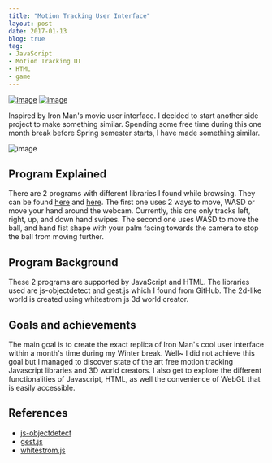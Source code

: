 ```yaml
---
title: "Motion Tracking User Interface"
layout: post
date: 2017-01-13
blog: true
tag:
- JavaScript
- Motion Tracking UI
- HTML
- game
---
```


[![image](https://liewsanmin.github.io/images/motionTracking/gest.png)](https://liewsanmin.github.io/projects/motionTracking/gest.html)
[![image](https://liewsanmin.github.io/images/motionTracking/objectDetect.png)](https://liewsanmin.github.io/projects/motionTracking/objectDetect.html)


Inspired by Iron Man's movie user interface. I decided to start another side
project to make something similar. Spending some free time during this one month
break before Spring semester starts, I have made something similar.

![image][1]

## Program Explained

There are 2 programs with different libraries I found while browsing. They can
be found [here](https://liewsanmin.github.io/projects/motionTracking/gest.html) and [here](https://liewsanmin.github.io/projects/motionTracking/objectDetect.html). The first one uses 2 ways to move, WASD or move your hand around the webcam. Currently, this one only tracks left, right, up, and down
hand swipes. The second one uses WASD to move the ball, and hand fist shape with
your palm facing towards the camera to stop the ball from moving further.

## Program Background

These 2 programs are supported by JavaScript and HTML. The libraries used are
js-objectdetect and gest.js which I found from GitHub. The 2d-like world is
created using whitestrom js 3d world creator.

## Goals and achievements

The main goal is to create the exact replica of Iron Man's cool user interface
within a month's time during my Winter break. Well~ I did not achieve this goal
but I managed to discover state of the art free motion tracking Javascript
libraries and 3D world creators. I also get to explore the different
functionalities of Javascript, HTML, as well the convenience of WebGL that is
easily accessible.

## References

- [js-objectdetect](https://github.com/mtschirs/js-objectdetect)
- [gest.js](https://github.com/hadimichael/gest.js)
- [whitestrom.js](https://github.com/WhitestormJS/whitestorm.js)


[1]: https://liewsanmin.github.io/images/motionTracking/ironManHologram.jpg
